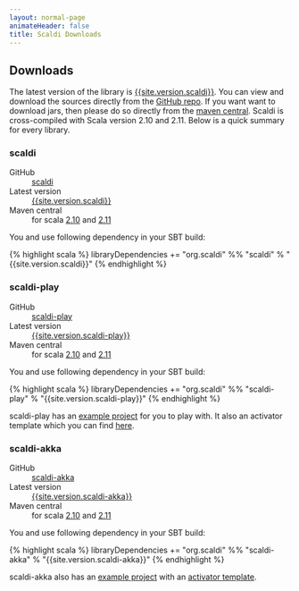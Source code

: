 ```yaml
---
layout: normal-page
animateHeader: false
title: Scaldi Downloads
---
```


## Downloads

The latest version of the library is [{{site.version.scaldi}}]({{site.link.scaldi-releases}}).
You can view and download the sources directly from the [GitHub repo]({{site.link.scaldi-github}}).
If you want want to download jars, then please do so directly from the [maven central]({{site.link.scaldi-maven}}).
Scaldi is cross-compiled with Scala version <span class="class-name">2.10</span> and <span class="class-name">2.11</span>.
Below is a quick summary for every library.

### scaldi

<dl class="dl-horizontal">
  <dt>GitHub</dt><dd><a target="_blank" href="{{site.link.repo.scaldi}}">scaldi</a></dd>
  <dt>Latest version</dt><dd><a target="_blank" href="{{site.link.scaldi-releases}}">{{site.version.scaldi}}</a></dd>
  <dt>Maven central</dt><dd>
    for scala <a target="_blank" href="{{site.link.maven.scaldi}}2.10%7C{{site.version.scaldi}}%7Cjar">2.10</a> and
    <a target="_blank" href="{{site.link.maven.scaldi}}2.11%7C{{site.version.scaldi}}%7Cjar">2.11</a>
  </dd>
</dl>

You and use following dependency in your SBT build:

{% highlight scala %}
libraryDependencies += "org.scaldi" %% "scaldi" % "{{site.version.scaldi}}"
{% endhighlight %}

### scaldi-play

<dl class="dl-horizontal">
  <dt>GitHub</dt><dd><a target="_blank" href="{{site.link.repo.scaldi-play}}">scaldi-play</a></dd>
  <dt>Latest version</dt><dd><a target="_blank" href="{{site.link.scaldi-play-releases}}">{{site.version.scaldi-play}}</a></dd>
  <dt>Maven central</dt><dd>
    for scala <a target="_blank" href="{{site.link.maven.scaldi-play}}2.10%7C{{site.version.scaldi-play}}%7Cjar">2.10</a> and
    <a target="_blank" href="{{site.link.maven.scaldi-play}}2.11%7C{{site.version.scaldi-play}}%7Cjar">2.11</a>
  </dd>
</dl>

You and use following dependency in your SBT build:

{% highlight scala %}
libraryDependencies += "org.scaldi" %% "scaldi-play" % "{{site.version.scaldi-play}}"
{% endhighlight %}

scaldi-play has an [example project]({{site.link.scaldi-play-example-github}}) for you to play with.
It also an activator template which you can find [here]({{site.link.scaldi-play-example-template}}).

### scaldi-akka

<dl class="dl-horizontal">
  <dt>GitHub</dt><dd><a target="_blank" href="{{site.link.repo.scaldi-akka}}">scaldi-akka</a></dd>
  <dt>Latest version</dt><dd><a target="_blank" href="{{site.link.scaldi-akka-releases}}">{{site.version.scaldi-akka}}</a></dd>
  <dt>Maven central</dt><dd>
    for scala <a target="_blank" href="{{site.link.maven.scaldi-akka}}2.10%7C{{site.version.scaldi-akka}}%7Cjar">2.10</a> and
    <a target="_blank" href="{{site.link.maven.scaldi-akka}}2.11%7C{{site.version.scaldi-akka}}%7Cjar">2.11</a>
  </dd>
</dl>

You and use following dependency in your SBT build:

{% highlight scala %}
libraryDependencies += "org.scaldi" %% "scaldi-akka" % "{{site.version.scaldi-akka}}"
{% endhighlight %}

scaldi-akka also has an [example project]({{site.link.scaldi-akka-example-github}}) with an [activator template]({{site.link.scaldi-akka-example-template}}).